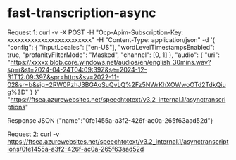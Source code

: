 # fast-transcription-async

Request 1:
curl -v -X POST -H "Ocp-Apim-Subscription-Key: xxxxxxxxxxxxxxxxxxxxxxxxx" -H "Content-Type: application/json" -d '{
    "config": {
        "inputLocales": ["en-US"],
        "wordLevelTimestampsEnabled": true,
        "profanityFilterMode": "Masked",
        "channel": [0, 1]
    },
    "audio": {
        "uri": "https://xxxxx.blob.core.windows.net/audios/en/english_30mins.wav?sp=r&st=2024-04-24T04:09:39Z&se=2024-12-31T12:09:39Z&spr=https&sv=2022-11-02&sr=b&sig=2RW0PzhJ3BGAqSuQvLQ%2Fz5NWrKhXOWwoOTd2TdkQiug%3D"
    }
}' "https://ftsea.azurewebsites.net/speechtotext/v3.2_internal.1/asynctranscriptions"

Response JSON
{"name":"0fe1455a-a3f2-426f-ac0a-265f63aad52d"}

Request 2:
curl -v https://ftsea.azurewebsites.net/speechtotext/v3.2_internal.1/asynctranscriptions/0fe1455a-a3f2-426f-ac0a-265f63aad52d
